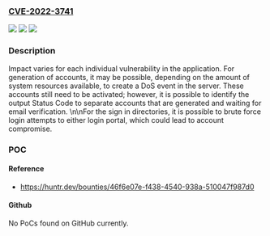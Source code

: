### [CVE-2022-3741](https://cve.mitre.org/cgi-bin/cvename.cgi?name=CVE-2022-3741)
![](https://img.shields.io/static/v1?label=Product&message=chatwoot%2Fchatwoot&color=blue)
![](https://img.shields.io/static/v1?label=Version&message=n%2Fa&color=blue)
![](https://img.shields.io/static/v1?label=Vulnerability&message=CWE-307%20Improper%20Restriction%20of%20Excessive%20Authentication%20Attempts&color=brighgreen)

### Description

Impact varies for each individual vulnerability in the application. For generation of accounts, it may be possible, depending on the amount of system resources available, to create a DoS event in the server. These accounts still need to be activated; however, it is possible to identify the output Status Code to separate accounts that are generated and waiting for email verification. \n\nFor the sign in directories, it is possible to brute force login attempts to either login portal, which could lead to account compromise.

### POC

#### Reference
- https://huntr.dev/bounties/46f6e07e-f438-4540-938a-510047f987d0

#### Github
No PoCs found on GitHub currently.

